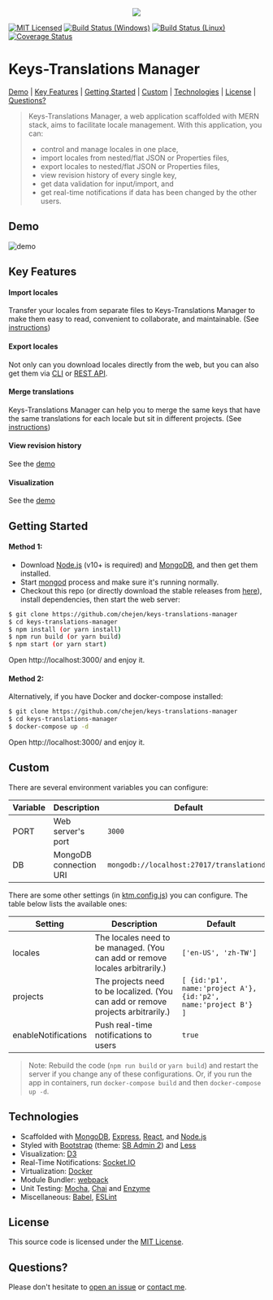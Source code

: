 <p align="center">
  <img src="https://cloud.githubusercontent.com/assets/14872888/21645988/5160c954-d2cf-11e6-8a09-2c64cf6f62c4.png"/>
</p>


[![MIT Licensed][license-image]][license-url]
[![Build Status (Windows)][appveyor-image]][appveyor-url]
[![Build Status (Linux)][travis-image]][travis-url]
[![Coverage Status][codecov-image]][codecov-url]

[license-image]: https://img.shields.io/badge/license-MIT-blue.svg
[license-url]: https://github.com/chejen/keys-translations-manager/blob/master/LICENSE
[appveyor-image]: https://img.shields.io/appveyor/ci/chejen/keys-translations-manager/master.svg?logo=data%3Aimage%2Fsvg%2Bxml%3Bbase64%2CPHN2ZyB4bWxucz0iaHR0cDovL3d3dy53My5vcmcvMjAwMC9zdmciIHZlcnNpb249IjEuMSIgd2lkdGg9IjEyOCIgaGVpZ2h0PSIxMjgiIHZpZXdCb3g9IjAgMCAxMjggMTI4Ij48ZyBmaWxsPSIjMUJBMUUyIiB0cmFuc2Zvcm09InNjYWxlKDgpIj48cGF0aCBkPSJNMCAyLjI2NWw2LjUzOS0uODg4LjAwMyA2LjI4OC02LjUzNi4wMzd6Ii8%2BPHBhdGggZD0iTTYuNTM2IDguMzlsLjAwNSA2LjI5My02LjUzNi0uODk2di01LjQ0eiIvPjxwYXRoIGQ9Ik03LjMyOCAxLjI2MWw4LjY3LTEuMjYxdjcuNTg1bC04LjY3LjA2OXoiLz48cGF0aCBkPSJNMTYgOC40NDlsLS4wMDIgNy41NTEtOC42Ny0xLjIyLS4wMTItNi4zNDV6Ii8%2BPC9nPjwvc3ZnPg==
[appveyor-url]: https://ci.appveyor.com/project/chejen/keys-translations-manager
[travis-image]: https://img.shields.io/travis/chejen/keys-translations-manager/master.svg?logo=data%3Aimage%2Fsvg%2Bxml%3Bbase64%2CPHN2ZyB4bWxucz0iaHR0cDovL3d3dy53My5vcmcvMjAwMC9zdmciIHhtbG5zOnhsaW5rPSJodHRwOi8vd3d3LnczLm9yZy8xOTk5L3hsaW5rIiB2aWV3Qm94PSItMTQyLjUgLTE0Mi41IDI4NSAyODUiPjxjaXJjbGUgcj0iMTQxLjciIGZpbGw9IiNERDQ4MTQiLz48ZyBpZD0iYSIgZmlsbD0iI0ZGRiI%2BPGNpcmNsZSBjeD0iLTk2LjQiIHI9IjE4LjkiLz48cGF0aCBkPSJNLTQ1LjYgNjguNGMtMTYuNi0xMS0yOS0yOC0zNC00Ny44IDYtNSA5LjgtMTIuMyA5LjgtMjAuNnMtMy44LTE1LjctOS44LTIwLjZjNS0xOS44IDE3LjQtMzYuNyAzNC00Ny44bDEzLjggMjMuMkMtNDYtMzUuMi01NS4zLTE4LjctNTUuMyAwYzAgMTguNyA5LjMgMzUuMiAyMy41IDQ1LjJ6Ii8%2BPC9nPjx1c2UgeGxpbms6aHJlZj0iI2EiIHRyYW5zZm9ybT0icm90YXRlKDEyMCkiLz48dXNlIHhsaW5rOmhyZWY9IiNhIiB0cmFuc2Zvcm09InJvdGF0ZSgyNDApIi8%2BPC9zdmc%2B
[travis-url]: https://travis-ci.org/chejen/keys-translations-manager
[codecov-image]: https://codecov.io/github/chejen/keys-translations-manager/coverage.svg?branch=master
[codecov-url]: https://codecov.io/github/chejen/keys-translations-manager?branch=master


# Keys-Translations Manager

[Demo](#demo) |
[Key Features](#key-features) |
[Getting Started](#getting-started) |
[Custom](#custom) |
[Technologies](#technologies) |
[License](#license) |
[Questions?](#questions)

> Keys-Translations Manager, a web application scaffolded with MERN stack, aims to facilitate locale management. With this application, you can:
> * control and manage locales in one place,
> * import locales from nested/flat JSON or Properties files,
> * export locales to nested/flat JSON or Properties files,
> * view revision history of every single key,
> * get data validation for input/import, and
> * get real-time notifications if data has been changed by the other users.


## Demo
![demo](https://user-images.githubusercontent.com/14872888/46092875-6f60fa00-c1e8-11e8-94f8-4de1134e6a63.gif)


## Key Features
#### Import locales
Transfer your locales from separate files to Keys-Translations Manager to make them easy to read, convenient to collaborate, and maintainable. (See [instructions][16])

#### Export locales
Not only can you download locales directly from the web, but you can also get them via [CLI][15] or [REST API][17].

#### Merge translations
Keys-Translations Manager can help you to merge the same keys that have the same translations for each locale but sit in different projects. (See [instructions][18])

#### View revision history
See the [demo][19]

#### Visualization
See the [demo][20]


## Getting Started
#### Method 1:
* Download [Node.js](https://nodejs.org/en/) (v10+ is required) and [MongoDB](https://www.mongodb.org/), and then get them installed.
* Start [mongod](https://docs.mongodb.org/manual/tutorial/manage-mongodb-processes/) process and make sure it's running normally.
* Checkout this repo (or directly download the stable releases from [here](https://github.com/chejen/keys-translations-manager/releases)), install dependencies, then start the web server:
```sh
$ git clone https://github.com/chejen/keys-translations-manager
$ cd keys-translations-manager
$ npm install (or yarn install)
$ npm run build (or yarn build)
$ npm start (or yarn start)
```

Open http://localhost:3000/ and enjoy it.

#### Method 2:
Alternatively, if you have Docker and docker-compose installed:
```sh
$ git clone https://github.com/chejen/keys-translations-manager
$ cd keys-translations-manager
$ docker-compose up -d
```

Open http://localhost:3000/ and enjoy it.


## Custom
There are several environment variables you can configure:

| **Variable** | **Description** |**Default**|
|----------|-------|---|
|  PORT  |   Web server's port    | ```3000```  |
|  DB  |   MongoDB connection URI    | ```mongodb://localhost:27017/translationdb```  |

There are some other settings (in [ktm.config.js](./ktm.config.js)) you can configure. The table below lists the available ones:

| **Setting** | **Description** |**Default**|
|----------|-------|---|
|  locales  |   The locales need to be managed. (You can add or remove locales arbitrarily.)    | ```['en-US', 'zh-TW']```  |
|  projects  |   The projects need to be localized. (You can add or remove projects arbitrarily.)    | ```[ {id:'p1', name:'project A'}, {id:'p2', name:'project B'} ]```  |
|  enableNotifications  |   Push real-time notifications to users    | ```true```  |

> Note:
> Rebuild the code (```npm run build``` or ```yarn build```) and restart the server if you change any of these configurations.
> Or, if you run the app in containers, run ```docker-compose build``` and then ```docker-compose up -d```.


## Technologies
* Scaffolded with [MongoDB][1], [Express][2], [React][3], and [Node.js][4]
* Styled with [Bootstrap][5] (theme: [SB Admin 2][6]) and [Less][7]
* Visualization: [D3][8]
* Real-Time Notifications: [Socket.IO][21]
* Virtualization: [Docker][22]
* Module Bundler: [webpack][9]
* Unit Testing: [Mocha][10], [Chai][11] and [Enzyme][12]
* Miscellaneous: [Babel][13], [ESLint][14]


## License
This source code is licensed under the [MIT License](http://www.opensource.org/licenses/MIT).


## Questions?
Please don't hesitate to [open an issue](https://github.com/chejen/keys-translations-manager/issues/new) or [contact me](mailto:jkopre.qek@gmail.com).


[1]: https://www.mongodb.org/
[2]: http://expressjs.com/
[3]: https://facebook.github.io/react/
[4]: https://nodejs.org/en/
[5]: http://getbootstrap.com/
[6]: http://startbootstrap.com/template-overviews/sb-admin-2/
[7]: http://lesscss.org/
[8]: https://d3js.org/
[9]: https://webpack.github.io/
[10]: https://mochajs.org/
[11]: http://chaijs.com/
[12]: http://airbnb.io/enzyme/
[13]: https://babeljs.io/
[14]: http://eslint.org/
[15]: https://github.com/chejen/keys-translations-manager/tree/master/packages/keys-translations-manager-cli
[16]: https://github.com/chejen/keys-translations-manager/blob/master/docs/import.md
[17]: https://github.com/chejen/keys-translations-manager/blob/master/docs/rest-api.md
[18]: https://github.com/chejen/keys-translations-manager/blob/master/docs/merge.md
[19]: https://github.com/chejen/keys-translations-manager/blob/master/docs/history.md
[20]: https://github.com/chejen/keys-translations-manager/blob/master/docs/vis.md
[21]: http://socket.io/
[22]: https://www.docker.com/
